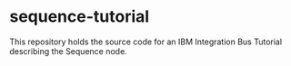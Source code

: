 # sequence-tutorial
This repository holds the source code for an IBM Integration Bus Tutorial describing the Sequence node.
